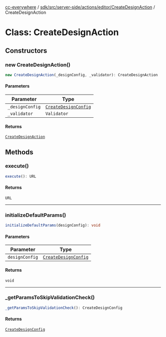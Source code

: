 [cc-everywhere](../../../../../../../index.md) / [sdk/src/server-side/actions/editor/CreateDesignAction](../index.md) / CreateDesignAction

# Class: CreateDesignAction

## Constructors

### new CreateDesignAction()

```ts
new CreateDesignAction(_designConfig, _validator): CreateDesignAction
```

#### Parameters

| Parameter | Type |
| ------ | ------ |
| `_designConfig` | [`CreateDesignConfig`](../../../../../../../shared/src/types/editor/DesignConfig.types/interfaces/CreateDesignConfig.md) |
| `_validator` | `Validator` |

#### Returns

[`CreateDesignAction`](CreateDesignAction.md)

## Methods

### execute()

```ts
execute(): URL
```

#### Returns

`URL`

***

### initializeDefaultParams()

```ts
initializeDefaultParams(designConfig): void
```

#### Parameters

| Parameter | Type |
| ------ | ------ |
| `designConfig` | [`CreateDesignConfig`](../../../../../../../shared/src/types/editor/DesignConfig.types/interfaces/CreateDesignConfig.md) |

#### Returns

`void`

***

### \_getParamsToSkipValidationCheck()

```ts
_getParamsToSkipValidationCheck(): CreateDesignConfig
```

#### Returns

[`CreateDesignConfig`](../../../../../../../shared/src/types/editor/DesignConfig.types/interfaces/CreateDesignConfig.md)
